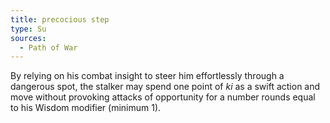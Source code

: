 ```yaml
---
title: precocious step
type: Su
sources:
  - Path of War
---
```


By relying on his combat insight to steer him effortlessly through a dangerous spot, the stalker may spend one point of *ki* as a swift action and move without provoking attacks of opportunity for a number rounds equal to his Wisdom modifier (minimum 1).
